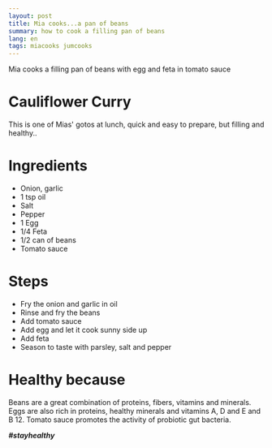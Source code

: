 ```yaml
---
layout: post
title: Mia cooks...a pan of beans
summary: how to cook a filling pan of beans
lang: en
tags: miacooks jumcooks
---
```


<div class="message">
Mia cooks a filling pan of beans with egg and feta in tomato sauce
</div>

# Cauliflower Curry
This is one of Mias' gotos at lunch, quick and easy to prepare, but filling and healthy..

# Ingredients
- Onion, garlic
- 1 tsp oil
- Salt
- Pepper
- 1 Egg
- 1/4 Feta
- 1/2 can of beans
- Tomato sauce

# Steps
- Fry the onion and garlic in oil
- Rinse and fry the beans
- Add tomato sauce
- Add egg and let it cook sunny side up
- Add feta
- Season to taste with parsley, salt and pepper

# Healthy because
Beans are a great combination of proteins, fibers, vitamins and minerals.
Eggs are also rich in proteins, healthy minerals and vitamins A, D and E and B 12.
Tomato sauce promotes the activity of probiotic gut bacteria.

**_#stayhealthy_**
